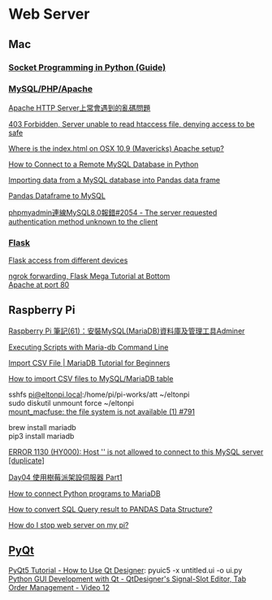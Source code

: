 # Web Server  

## Mac

### [Socket Programming in Python (Guide)](https://realpython.com/python-sockets/)  

### [MySQL/PHP/Apache](https://discussions.apple.com/docs/DOC-3083)

[Apache HTTP Server上常會遇到的亂碼問題](https://www.itread01.com/content/1549338675.html)  

[403 Forbidden, Server unable to read htaccess file, denying access to be safe](https://forums.cpanel.net/threads/403-forbidden-server-unable-to-read-htaccess-file-denying-access-to-be-safe.665705/)  

[Where is the index.html on OSX 10.9 (Mavericks) Apache setup?](https://apple.stackexchange.com/questions/146235/where-is-the-index-html-on-osx-10-9-mavericks-apache-setup)  

[How to Connect to a Remote MySQL Database in Python](https://www.thepythoncode.com/article/connect-to-a-remote-mysql-server-in-python)  

[Importing data from a MySQL database into Pandas data frame](https://medium.com/analytics-vidhya/importing-data-from-a-mysql-database-into-pandas-data-frame-a06e392d27d7)  

[Pandas Dataframe to MySQL](https://www.coder.work/article/3962142)  

[phpmyadmin連線MySQL8.0報錯#2054 - The server requested authentication method unknown to the client](https://www.itread01.com/content/1546243084.html)  

### [Flask](https://topherpedersen.blog/2019/12/28/how-to-setup-a-new-flask-app-on-a-mac/)

[Flask access from different devices](https://stackoverflow.com/questions/62499969/flask-access-from-different-devices)  

[ngrok forwarding, Flask Mega Tutorial at Bottom](https://www.twilio.com/docs/usage/tutorials/how-to-set-up-your-python-and-flask-development-environment)  
[Apache at port 80](https://www.google.com/search?q=apache+which+port&oq=apache+which+port&aqs=chrome..69i57.2850j0j1&sourceid=chrome&ie=UTF-8)  

## Raspberry Pi

[Raspberry Pi 筆記(61)：安裝MySQL(MariaDB)資料庫及管理工具Adminer](https://atceiling.blogspot.com/2020/03/raspberry-pi-61mysqlmariadb.html)  

[Executing Scripts with Maria-db Command Line](https://www.syspanda.com/index.php/2017/09/07/executing-scripts-maria-db-command-line/)  

[Import CSV File | MariaDB Tutorial for Beginners](https://www.youtube.com/watch?v=3hXk9sXBgt8)  

[How to import CSV files to MySQL/MariaDB table](https://www.simplified.guide/mysql-mariadb/import-csv)  

sshfs pi@eltonpi.local:/home/pi/pi-works/att ~/eltonpi  
sudo diskutil unmount force ~/eltonpi  
[mount_macfuse: the file system is not available (1) #791](https://github.com/osxfuse/osxfuse/issues/791)  

brew install mariadb  
pip3 install mariadb  

<!--[How to enable Remote access to your MariaDB/MySQL database](https://webdock.io/en/docs/how-guides/database-guides/how-enable-remote-access-your-mariadbmysql-database)-->
[ERROR 1130 (HY000): Host '' is not allowed to connect to this MySQL server [duplicate]](https://stackoverflow.com/questions/19101243/error-1130-hy000-host-is-not-allowed-to-connect-to-this-mysql-server)  

[Day04 使用樹莓派架設伺服器 Part1](https://ithelp.ithome.com.tw/articles/10213753)

[How to connect Python programs to MariaDB](https://mariadb.com/resources/blog/how-to-connect-python-programs-to-mariadb/)  

[How to convert SQL Query result to PANDAS Data Structure?](https://stackoverflow.com/questions/12047193/how-to-convert-sql-query-result-to-pandas-data-structure)  

[How do I stop web server on my pi?](chrome-extension://noogafoofpebimajpfpamcfhoaifemoa/suspended.html#ttl=How%20do%20I%20stop%20web%20server%20on%20my%20pi%3F%20-%20HELP%20-%20Raspberry%20Pi%20Forums&pos=0&uri=https://www.raspberrypi.org/forums/viewtopic.php?t=64895)  

## [PyQt](https://build-system.fman.io/pyqt5-tutorial)    

[PyQt5 Tutorial - How to Use Qt Designer](https://youtu.be/FVpho_UiDAY?t=521): pyuic5 -x untitled.ui -o ui.py  
[Python GUI Development with Qt - QtDesigner's Signal-Slot Editor, Tab Order Management - Video 12](https://youtu.be/u0zhLEHHZBU?t=392)  
